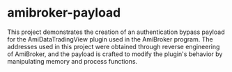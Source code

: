 # amibroker-payload
This project demonstrates the creation of an authentication bypass payload for the AmiDataTradingView plugin used in the AmiBroker program. The addresses used in this project were obtained through reverse engineering of AmiBroker, and the payload is crafted to modify the plugin's behavior by manipulating memory and process functions.
